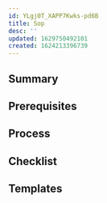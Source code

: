 ```yaml
---
id: YLgj0T_XAPP7Kwks-pd6B
title: Sop
desc: ''
updated: 1629750492101
created: 1624213396739
---
```


## Summary
<!-- What is this SOP about -->

## Prerequisites
<!-- Optional, anything that needs to be done ahead of time-->

## Process

## Checklist
<!-- Should be used to do the task -->

## Templates
<!-- Any additional templates (eg. release notes) that might be used -->
